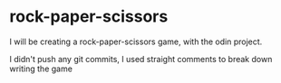 # rock-paper-scissors

I will be creating a rock-paper-scissors game, with the odin project.

I didn't push any git commits, I used straight comments to break down writing the game